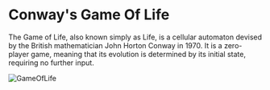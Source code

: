 # Conway's Game Of Life

The Game of Life, also known simply as Life, is a cellular automaton devised by the British mathematician John Horton Conway in 1970. It is a zero-player game, meaning that its evolution is determined by its initial state, requiring no further input.

![GameOfLife](https://user-images.githubusercontent.com/107931523/174805452-c4def2a2-a8ca-4094-a6a5-0fb924dec1be.PNG)
